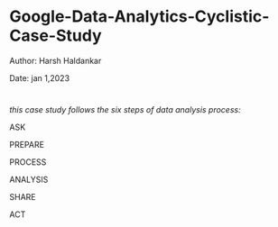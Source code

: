 # Google-Data-Analytics-Cyclistic-Case-Study
Author: Harsh Haldankar

Date: jan 1,2023

#

_this case study follows the six steps of data analysis process:_

ASK

PREPARE

PROCESS

ANALYSIS

SHARE

ACT
